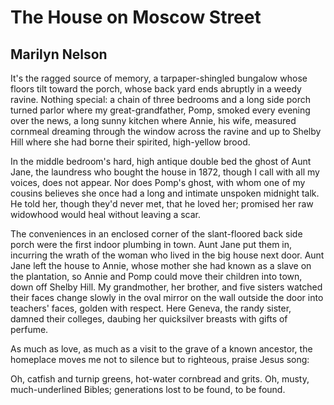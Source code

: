 # The House on Moscow Street
## Marilyn Nelson
It's the ragged source of memory,
a tarpaper-shingled bungalow
whose floors tilt toward the porch,
whose back yard ends abruptly
in a weedy ravine. Nothing special:
a chain of three bedrooms
and a long side porch turned parlor
where my great-grandfather, Pomp, smoked
every evening over the news,
a long sunny kitchen
where Annie, his wife,
measured cornmeal
dreaming through the window
across the ravine and up to Shelby Hill
where she had borne their spirited,
high-yellow brood.

In the middle bedroom's hard,
high antique double bed
the ghost of Aunt Jane,
the laundress
who bought the house in 1872,
though I call with all my voices,
does not appear.
Nor does Pomp's ghost,
with whom one of my cousins believes
she once had a long and intimate
unspoken midnight talk.
He told her, though they'd never met,
that he loved her; promised
her raw widowhood would heal
without leaving a scar.

The conveniences in an enclosed corner
of the slant-floored back side porch
were the first indoor plumbing in town.
Aunt Jane put them in,
incurring the wrath of the woman
who lived in the big house next door.
Aunt Jane left the house
to Annie, whose mother she had known
as a slave on the plantation,
so Annie and Pomp could move their children
into town, down off Shelby Hill.
My grandmother, her brother, and five sisters
watched their faces change slowly
in the oval mirror on the wall outside the door
into teachers' faces, golden with respect.
Here Geneva, the randy sister,
damned their colleges,
daubing her quicksilver breasts
with gifts of perfume.

As much as love,
as much as a visit
to the grave of a known ancestor,
the homeplace moves me not to silence
but to righteous, praise Jesus song:

Oh, catfish and turnip greens,
hot-water cornbread and grits.
Oh, musty, much-underlined Bibles;
generations lost to be found,
to be found.